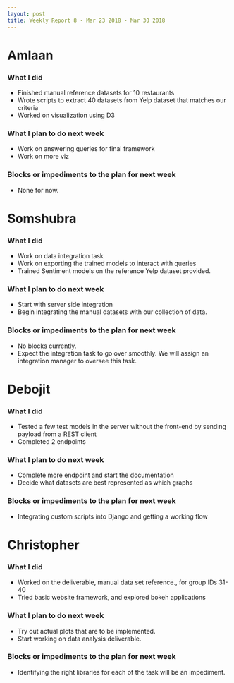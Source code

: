 ```yaml
---
layout: post
title: Weekly Report 8 - Mar 23 2018 - Mar 30 2018
---
```


# Amlaan

### What I did

- Finished manual reference datasets for 10 restaurants
- Wrote scripts to extract 40 datasets from Yelp dataset that matches our criteria
- Worked on visualization using D3

### What I plan to do next week

- Work on answering queries for final framework
- Work on more viz

### Blocks or impediments to the plan for next week

- None for now.

# Somshubra

### What I did

- Work on data integration task
- Work on exporting the trained models to interact with queries
- Trained Sentiment models on the reference Yelp dataset provided.

### What I plan to do next week

- Start with server side integration
- Begin integrating the manual datasets with our collection of data.

### Blocks or impediments to the plan for next week

- No blocks currently.
- Expect the integration task to go over smoothly. We will assign an integration manager to oversee this task.

# Debojit

### What I did
- Tested a few test models in the server without the front-end by sending payload from a REST client
- Completed 2 endpoints

### What I plan to do next week
- Complete more endpoint and start the documentation
- Decide what datasets are best represented as which graphs

### Blocks or impediments to the plan for next week
- Integrating custom scripts into Django and getting a working flow

# Christopher

### What I did
- Worked on the deliverable, manual data set reference., for group IDs 31-40
- Tried basic website framework, and explored bokeh applications 

### What I plan to do next week
- Try out actual plots that are to be implemented.
- Start working on data analysis deliverable.

### Blocks or impediments to the plan for next week
- Identifying the right libraries for each of the task will be an impediment.

